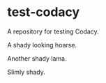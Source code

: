 # test-codacy
A repository for testing Codacy.

A shady looking hoarse.

Another shady lama.

Slimly shady.
